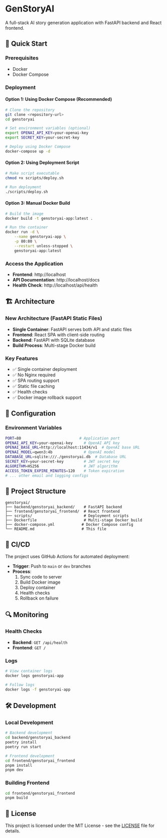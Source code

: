 # GenStoryAI

A full-stack AI story generation application with FastAPI backend and React frontend.

## 🚀 Quick Start

### Prerequisites
- Docker
- Docker Compose

### Deployment

#### Option 1: Using Docker Compose (Recommended)
```bash
# Clone the repository
git clone <repository-url>
cd genstoryai

# Set environment variables (optional)
export OPENAI_API_KEY=your-openai-key
export SECRET_KEY=your-secret-key

# Deploy using Docker Compose
docker-compose up -d
```

#### Option 2: Using Deployment Script
```bash
# Make script executable
chmod +x scripts/deploy.sh

# Run deployment
./scripts/deploy.sh
```

#### Option 3: Manual Docker Build
```bash
# Build the image
docker build -t genstoryai-app:latest .

# Run the container
docker run -d \
    --name genstoryai-app \
    -p 80:80 \
    --restart unless-stopped \
    genstoryai-app:latest
```

### Access the Application
- **Frontend**: http://localhost
- **API Documentation**: http://localhost/docs
- **Health Check**: http://localhost/api/health

## 🏗️ Architecture

### New Architecture (FastAPI Static Files)
- **Single Container**: FastAPI serves both API and static files
- **Frontend**: React SPA with client-side routing
- **Backend**: FastAPI with SQLite database
- **Build Process**: Multi-stage Docker build

### Key Features
- ✅ Single container deployment
- ✅ No Nginx required
- ✅ SPA routing support
- ✅ Static file caching
- ✅ Health checks
- ✅ Docker image rollback support

## 🔧 Configuration

### Environment Variables
```bash
PORT=80                          # Application port
OPENAI_API_KEY=your-openai-key     # OpenAI API key
OPENAI_BASE_URL=http://localhost:11434/v1  # OpenAI base URL
OPENAI_MODEL=qwen3:4b              # OpenAI model
DATABASE_URL=sqlite:///./genstoryai.db  # Database URL
SECRET_KEY=your-secret-key         # JWT secret key
ALGORITHM=HS256                    # JWT algorithm
ACCESS_TOKEN_EXPIRE_MINUTES=120    # Token expiration
# ... other email and logging configs
```

## 📁 Project Structure
```
genstoryai/
├── backend/genstoryai_backend/    # FastAPI backend
├── frontend/genstoryai_frontend/  # React frontend
├── scripts/                       # Deployment scripts
├── Dockerfile                     # Multi-stage Docker build
├── docker-compose.yml            # Docker Compose config
└── README.md                     # This file
```

## 🚀 CI/CD

The project uses GitHub Actions for automated deployment:
- **Trigger**: Push to `main` or `dev` branches
- **Process**: 
  1. Sync code to server
  2. Build Docker image
  3. Deploy container
  4. Health checks
  5. Rollback on failure

## 🔍 Monitoring

### Health Checks
- **Backend**: `GET /api/health`
- **Frontend**: `GET /`

### Logs
```bash
# View container logs
docker logs genstoryai-app

# Follow logs
docker logs -f genstoryai-app
```

## 🛠️ Development

### Local Development
```bash
# Backend development
cd backend/genstoryai_backend
poetry install
poetry run start

# Frontend development
cd frontend/genstoryai_frontend
pnpm install
pnpm dev
```

### Building Frontend
```bash
cd frontend/genstoryai_frontend
pnpm build
```

## 📝 License

This project is licensed under the MIT License - see the [LICENSE](LICENSE) file for details.

